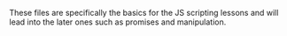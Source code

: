 These files are specifically the basics for the JS scripting lessons and will lead into the later ones
such as promises and manipulation.